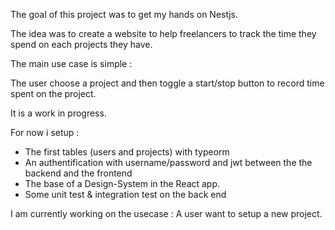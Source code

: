 The goal of this project was to get my hands on Nestjs.

The idea was to create a website to help freelancers to track the time they spend on each projects they have. 

The main use case is simple : 

The user choose a project and then toggle a start/stop button to record time spent on the project.

It is a work in progress. 

For now i setup :

- The first tables (users and projects) with typeorm
- An authentification with username/password and jwt between the the backend and the frontend
- The base of a Design-System in the React app.
- Some unit test & integration test on the back end

I am currently working on the usecase : A user want to setup a new project.
